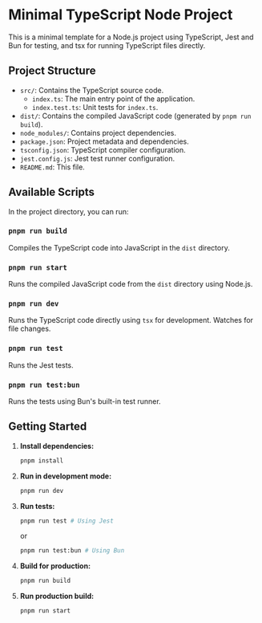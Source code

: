 # Minimal TypeScript Node Project

This is a minimal template for a Node.js project using TypeScript, Jest and Bun for testing, and tsx for running TypeScript files directly.

## Project Structure

- `src/`: Contains the TypeScript source code.
  - `index.ts`: The main entry point of the application.
  - `index.test.ts`: Unit tests for `index.ts`.
- `dist/`: Contains the compiled JavaScript code (generated by `pnpm run build`).
- `node_modules/`: Contains project dependencies.
- `package.json`: Project metadata and dependencies.
- `tsconfig.json`: TypeScript compiler configuration.
- `jest.config.js`: Jest test runner configuration.
- `README.md`: This file.

## Available Scripts

In the project directory, you can run:

### `pnpm run build`

Compiles the TypeScript code into JavaScript in the `dist` directory.

### `pnpm run start`

Runs the compiled JavaScript code from the `dist` directory using Node.js.

### `pnpm run dev`

Runs the TypeScript code directly using `tsx` for development. Watches for file changes.

### `pnpm run test`

Runs the Jest tests.

### `pnpm run test:bun`

Runs the tests using Bun's built-in test runner.

## Getting Started

1.  **Install dependencies:**
    ```bash
    pnpm install
    ```
2.  **Run in development mode:**
    ```bash
    pnpm run dev
    ```
3.  **Run tests:**
    ```bash
    pnpm run test # Using Jest
    ```
    or
    ```bash
    pnpm run test:bun # Using Bun
    ```
4.  **Build for production:**
    ```bash
    pnpm run build
    ```
5.  **Run production build:**
    ```bash
    pnpm run start